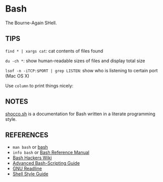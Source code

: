 # Bash

The Bourne-Again SHell.

## TIPS

`find * | xargs cat`: cat contents of files found

`du -ch *`: show human-readable sizes of files and display total size

`lsof -n -iTCP:$PORT | grep LISTEN`: show who is listening to certain port (Mac OS X)

Use `column` to print things nicely:

## NOTES

[shocco.sh](http://rtomayko.github.io/shocco/) is a documentation for Bash written in a literate programming style.

## REFERENCES

- `man bash` or [bash](http://manpages.debian.org/cgi-bin/man.cgi?query=bash&apropos=0&sektion=0&manpath=Debian+8+jessie&format=html&locale=en)
- `info bash` or [Bash Reference Manual](https://www.gnu.org/software/bash/manual/bashref.html)
- [Bash Hackers Wiki](http://wiki.bash-hackers.org)
- [Advanced Bash-Scripting Guide](http://www.tldp.org/LDP/abs/html/abs-guide.html)
- [GNU Readline](https://en.wikipedia.org/wiki/GNU_Readline)
- [Shell Style Guide](https://google.github.io/styleguide/shell.xml)
